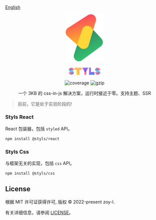 [English](./README.EN.md)

<p align="center">
<img src="./docs/renderer/logo.svg" alt="styls" style="width:120px">
<br/>
<br/>
<img src="./styls.svg" alt="styls" style="width:100px;">
</p>

<p align="center">
  <img src="https://codecov.io/gh/l-zoy/styls/branch/main/graph/badge.svg?token=DAETCWW98B" alt="coverage" />
  <img src="https://img.badgesize.io/https://unpkg.com/@styls/base@latest/index.prod.esm.js?compression=gzip&style=square&label=gzip%20size&color=#4fc08d" alt="gzip" />

</p>

<p align="center">
 一个 3KB 的 css-in-js 解决方案，运行时接近于零。支持主题、SSR
</p>

> 目前，它是处于实验阶段的!

### Styls React

React 包装器，包括 `styled` API。

```sh
npm install @styls/react
```

### Styls Css

与框架无关的实现，包括 `css` API。

```sh
npm install @styls/css
```

## License

根据 MIT 许可证获得许可, 版权 © 2022-present zoy-l.

有关详细信息，请参阅 [LICENSE](./LICENSE.md)。
